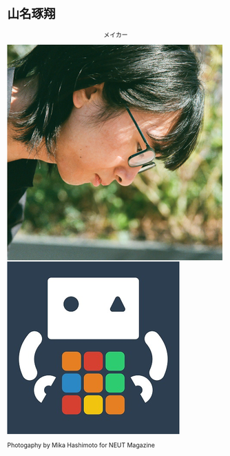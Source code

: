 # 山名琢翔

<div style="text-align:center">メイカー</div>





<img class="pic2" src="img/face.png"><img class="pic2" src="img/icon.jpg">

Photogaphy by Mika Hashimoto for NEUT Magazine

